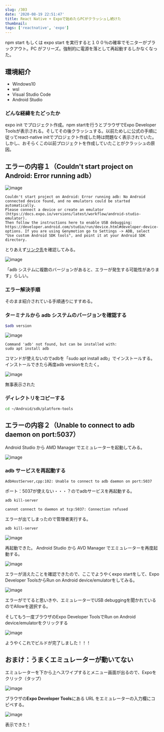 ```yaml
---
slug: /303
date: '2020-08-19 22:51:47'
title: React Native + Expoで始めたらPCがクラッシュし続けた
thumbnail:
tags: ['reactnative', 'expo']
---
```

npm start もしくは expo start を実行すると１００％の確率でモニターがブラックアウト。PC がフリーズ。強制的に電源を落として再起動するしかなくなった。

## 環境紹介

- Windows10
- wsl
- Visual Studio Code
- Android Studio

### どんな経緯をたどったか

expo init でプロジェクト作成。npm startを行うとブラウザでExpo Developer Toolsが表示される。そしてその後クラッシュする。以前ためしに公式の手順に従ってreact-native initでプロジェクト作成した時は問題なく表示されていた。しかし、おそらくこの以前プロジェクトを作成していたことがクラッシュの原因。

## エラーの内容１（Couldn't start project on Android: Error running adb）

![image](/img/blog/contents/2020/08/SnapCrab_NoName_2020-8-18_18-21-50_No-00.jpg)

```
Couldn't start project on Android: Error running adb: No Android connected device found, and no emulators could be started automatically.
Please connect a device or create an emulator (https://docs.expo.io/versions/latest/workflow/android-studio-emulator).
Then follow the instructions here to enable USB debugging:
https://developer.android.com/studio/run/device.html#developer-device-options. If you are using Genymotion go to Settings -> ADB, select "Use custom Android SDK tools", and point it at your Android SDK directory.
```

とりあえず[リンク先](https://docs.expo.io/workflow/android-studio-emulator/?redirected)を確認してみる。

![image](/img/blog/contents/2020/08/image-25.png)

「adb システムに複数のバージョンがあると、エラーが発生する可能性があります」らしい。

### エラー解決手順

そのまま紹介されている手順通りにすすめる。

### ターミナルから adb システムのバージョンを確認する

```sh
$adb version
```

![image](/img/blog/contents/2020/08/SnapCrab_NoName_2020-8-19_19-15-10_No-00.png)

```
Command 'adb' not found, but can be installed with:
sudo apt install adb
```

コマンドが使えないのでadbを「sudo apt install adb」でインストールする。
インストールできたら再度adb versionをたたく。

![image](/img/blog/contents/2020/08/SnapCrab_NoName_2020-8-19_19-19-9_No-00.png)

無事表示された

### ディレクトリをコピーする

```sh
cd ~/Android/sdk/platform-tools
```

## エラーの内容２（Unable to connect to adb daemon on port:5037）

Android Studio から AMD Manager でエミュレーターを起動してみる。

![image](/img/blog/contents/2020/08/SnapCrab_NoName_2020-8-19_19-42-12_No-00.png)<figcaption>
</figcaption>

### adb サービスを再起動する

```
AdbHostServer,cpp:102: Unable to connect to adb daemon on port:5037
```

ポート：5037が使えない・・・？のでadbサービスを再起動する。

```sh
adb kill-server
```
```
cannot connect to daemon at tcp:5037: Connection refused
```

エラーが出てしまったので管理者実行する。

```sh
adb kill-server
```

![image](/img/blog/contents/2020/08/SnapCrab_NoName_2020-8-19_19-56-40_No-00.png)

再起動できた。
Android Studio から AVD Manager でエミュレーターを再度起動する。

![image](/img/blog/contents/2020/08/SnapCrab_NoName_2020-8-19_20-1-59_No-00.png)

エラーが消えたことを確認できたので、ここでようやくexpo startをして、Expo Developer ToolsからRun on Android device/emulatorをしてみる。

![image](/img/blog/contents/2020/08/image-26.png)

エラーがでてると思いきや、エミュレーターでUSB debuggingを聞かれているのでAllowを選択する。

そしてもう一度ブラウザのExpo Developer ToolsでRun on Android device/emulatorをクリックする

![image](/img/blog/contents/2020/08/image-27.png)

ようやくこれでビルドが完了しました！！！

## おまけ：うまくエミュレーターが動いてない

エミュレーターを下から上へスワイプするとメニュー画面が出るので、Expoをクリック（タップ）

![image](/img/blog/contents/2020/08/1.png)

ブラウザの**Expo Developer Tools**にある URL をエミュレーターの入力欄にコピペする。

![image](/img/blog/contents/2020/08/image-28.png)

表示できた！
